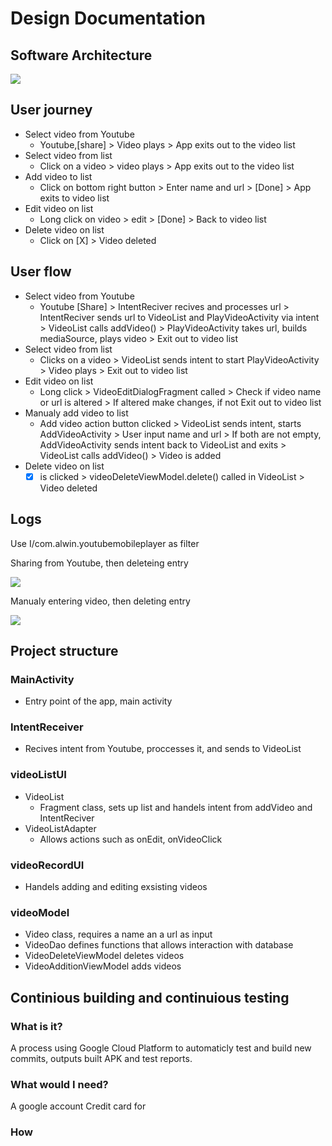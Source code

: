 # Design Documentation
## Software Architecture
![](https://user-images.githubusercontent.com/22556115/97812716-0c988300-1c38-11eb-8e17-40813dcea985.jpg)

## User journey
- Select video from Youtube
  - Youtube,[share] > Video plays > App exits out to the video list
- Select video from list
  - Click on a video > video plays > App exits out to the video list
- Add video to list
  - Click on bottom right button > Enter name and url > [Done] > App exits to video list
- Edit video on list
  - Long click on video > edit > [Done] > Back to video list
- Delete video on list 
  - Click on [X] > Video deleted
  
## User flow
- Select video from Youtube
  - Youtube [Share] > IntentReciver recives and processes url > IntentReciver sends url to VideoList and PlayVideoActivity via intent > VideoList calls addVideo() > PlayVideoActivity takes url, builds mediaSource, plays video > Exit out to video list
- Select video from list
  - Clicks on a video > VideoList sends intent to start PlayVideoActivity > Video plays > Exit out to video list
- Edit video on list
  - Long click > VideoEditDialogFragment called > Check if video name or url is altered > If altered make changes, if not Exit out to video list
- Manualy add video to list
  - Add video action button clicked > VideoList sends intent, starts AddVideoActivity > User input name and url > If both are not empty, AddVideoActivity sends intent back to VideoList and exits > VideoList calls addVideo() > Video is added
- Delete video on list
  - [X] is clicked > videoDeleteViewModel.delete() called in VideoList > Video deleted
  
## Logs
Use I/com.alwin.youtubemobileplayer as filter

Sharing from Youtube, then deleteing entry

![](https://user-images.githubusercontent.com/22556115/104980530-9811ec80-59bb-11eb-907f-1d7540f1a9d4.png)

Manualy entering video, then deleting entry

![](https://user-images.githubusercontent.com/22556115/104980527-96e0bf80-59bb-11eb-90fd-6bdf6e95b815.png)
## Project structure
### MainActivity
- Entry point of the app, main activity
### IntentReceiver
- Recives intent from Youtube, proccesses it, and sends to VideoList
### videoListUI
- VideoList
  - Fragment class, sets up list and handels intent from addVideo and IntentReciver
- VideoListAdapter
  - Allows actions such as onEdit, onVideoClick
### videoRecordUI
- Handels adding and editing exsisting videos 
### videoModel
- Video class, requires a name an a url as input
- VideoDao defines functions that allows interaction with database
- VideoDeleteViewModel deletes videos
- VideoAdditionViewModel adds videos

## Continious building and continuious testing
### What is it?
A process using Google Cloud Platform to automaticly test and build new commits, outputs built APK and test reports.
### What would I need?
A google account
Credit card for 
### How 
